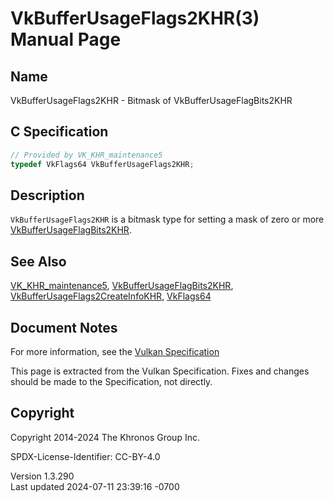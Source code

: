 # VkBufferUsageFlags2KHR(3) Manual Page

## Name

VkBufferUsageFlags2KHR - Bitmask of VkBufferUsageFlagBits2KHR



## <a href="#_c_specification" class="anchor"></a>C Specification

``` c
// Provided by VK_KHR_maintenance5
typedef VkFlags64 VkBufferUsageFlags2KHR;
```

## <a href="#_description" class="anchor"></a>Description

`VkBufferUsageFlags2KHR` is a bitmask type for setting a mask of zero or
more [VkBufferUsageFlagBits2KHR](https://registry.khronos.org/vulkan/specs/1.3-extensions/man/html/VkBufferUsageFlagBits2KHR.html).

## <a href="#_see_also" class="anchor"></a>See Also

[VK_KHR_maintenance5](https://registry.khronos.org/vulkan/specs/1.3-extensions/man/html/VK_KHR_maintenance5.html),
[VkBufferUsageFlagBits2KHR](https://registry.khronos.org/vulkan/specs/1.3-extensions/man/html/VkBufferUsageFlagBits2KHR.html),
[VkBufferUsageFlags2CreateInfoKHR](https://registry.khronos.org/vulkan/specs/1.3-extensions/man/html/VkBufferUsageFlags2CreateInfoKHR.html),
[VkFlags64](https://registry.khronos.org/vulkan/specs/1.3-extensions/man/html/VkFlags64.html)

## <a href="#_document_notes" class="anchor"></a>Document Notes

For more information, see the <a
href="https://registry.khronos.org/vulkan/specs/1.3-extensions/html/vkspec.html#VkBufferUsageFlags2KHR"
target="_blank" rel="noopener">Vulkan Specification</a>

This page is extracted from the Vulkan Specification. Fixes and changes
should be made to the Specification, not directly.

## <a href="#_copyright" class="anchor"></a>Copyright

Copyright 2014-2024 The Khronos Group Inc.

SPDX-License-Identifier: CC-BY-4.0

Version 1.3.290  
Last updated 2024-07-11 23:39:16 -0700
